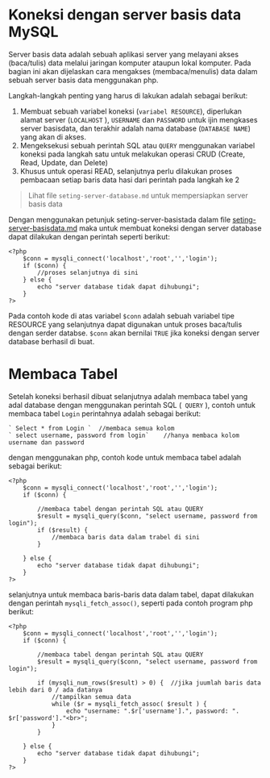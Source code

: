 # Koneksi dengan server basis data MySQL

Server basis data adalah sebuah aplikasi server yang melayani akses (baca/tulis) data melalui jaringan komputer ataupun lokal komputer.  Pada bagian ini akan dijelaskan cara mengakses (membaca/menulis) data dalam sebuah server basis data menggunakan php. 

Langkah-langkah penting yang harus di lakukan adalah sebagai berikut:

1. Membuat sebuah variabel koneksi (` variabel RESOURCE `), diperlukan alamat server (` LOCALHOST ` ), ` USERNAME `  dan ` PASSWORD ` untuk ijin mengkases server basisdata, dan terakhir adalah nama database (` DATABASE NAME `) yang akan di akses.
2. Mengeksekusi sebuah perintah SQL atau ` QUERY ` menggunakan variabel koneksi pada langkah satu untuk melakukan operasi CRUD (Create, Read, Update, dan Delete)
3. Khusus untuk operasi READ, selanjutnya perlu dilakukan proses pembacaan setiap baris data hasi dari perintah pada langkah ke 2

> Lihat file ` seting-server-database.md ` untuk mempersiapkan server basis data

Dengan menggunakan petunjuk seting-server-basistada dalam file [seting-server-basisdata.md](https://github.com/handaga/Web-Dinamis/blob/master/setting-server-database.md) maka untuk membuat koneksi dengan server database dapat dilakukan dengan perintah seperti berikut:

    <?php
        $conn = mysqli_connect('localhost','root','','login');
        if ($conn) {
            //proses selanjutnya di sini
        } else {
            echo "server database tidak dapat dihubungi";
        }
    ?>
    
Pada contoh kode di atas variabel ` $conn ` adalah sebuah variabel tipe RESOURCE yang selanjutnya dapat digunakan untuk proses baca/tulis dengan serder databse. ` $conn ` akan bernilai ` TRUE ` jika koneksi dengan server database berhasil di buat. 
    
# Membaca Tabel

Setelah koneksi berhasil dibuat selanjutnya adalah membaca tabel yang adal database dengan menggunakan perintah SQL (`  QUERY ` ), contoh untuk membaca tabel ` Login ` perintahnya adalah sebagai berikut:

    ` Select * from Login `  //membaca semua kolom
    ` select username, password from login`    //hanya membaca kolom username dan password

dengan menggunakan php, contoh kode untuk membaca tabel adalah sebagai berikut:

    <?php 
        $conn = mysqli_connect('localhost','root','','login');
        if ($conn) {
        
            //membaca tabel dengan perintah SQL atau QUERY
            $result = mysqli_query($conn, "select username, password from login");
            if ($result) {
                //membaca baris data dalam trabel di sini
            }
            
        } else {
            echo "server database tidak dapat dihubungi";
        }
    ?>


selanjutnya untuk membaca baris-baris data dalam tabel, dapat dilakukan dengan perintah ` mysqli_fetch_assoc() `, seperti pada contoh program php berikut:

    <?php 
        $conn = mysqli_connect('localhost','root','','login');
        if ($conn) {
        
            //membaca tabel dengan perintah SQL atau QUERY
            $result = mysqli_query($conn, "select username, password from login");
            
            if (mysqli_num_rows($result) > 0) {  //jika juumlah baris data lebih dari 0 / ada datanya
                //tampilkan semua data
                while ($r = mysqli_fetch_assoc( $result ) {
                    echo "username: ".$r['username'].", password: ". $r['password']."<br>";
                }
            }
            
        } else {
            echo "server database tidak dapat dihubungi";
        }
    ?>


